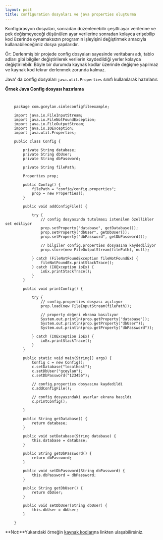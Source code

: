 ```yaml
---
layout: post
title: configuration dosyaları ve java properties oluşturma
---
```


Konfigürasyon dosyaları, sonradan düzenlenebilir çeşitli ayar verilerine ve pek
değişmeyeceği düşünülen ayar verilerine sonradan kolayca erişebilip kod üzerinde
oynamaksızın programın işleyişini değiştirmek amacıyla kullanabileceğimiz dosya
yapılarıdır.

Ör: Derlenmiş bir projede config dosyaları sayesinde veritabanı adı, tablo 
adları gibi bilgiler değiştirilerek verilerin kaydedildiği yerler
kolayca değiştirilebilr. Böyle bir durumda kaynak kodlar üzerinde değişme
yapılmaz ve kaynak kod tekrar derlenmek zorunda kalmaz.

Java' da config dosyaları `java.util.Properties` sınıfı kullanılarak hazırlanır.

**Örnek Java Config dosyası hazırlama**

<pre><code class="java">

	package com.gceylan.simleconfigfileexample;

	import java.io.FileInputStream;
	import java.io.FileNotFoundException;
	import java.io.FileOutputStream;
	import java.io.IOException;
	import java.util.Properties;

	public class Config {

		private String database;
		private String dbUser;
		private String dbPassword;

		private String filePath;

		Properties prop;

		public Config() {
			filePath = "config/config.properties";
			prop = new Properties();
		}

		public void addConfigFile() {

			try {
				// config dosyasında tutulması istenilen özellikler set ediliyor
				prop.setProperty("database", getDatabase());
				prop.setProperty("dbUser", getDbUser());
				prop.setProperty("dbPassword", getDbPassword());

				// bilgiler config.properties dosyasına kaydediliyor
				prop.store(new FileOutputStream(filePath), null);

			} catch (FileNotFoundException fileNotFoundEx) {
				fileNotFoundEx.printStackTrace();
			} catch (IOException ioEx) {
				ioEx.printStackTrace();
			}
		}

		public void printConfig() {

			try {
				// config.properties dosyası açılıyor
				prop.load(new FileInputStream(filePath));

				// property değeri ekrana basılıyor
				System.out.println(prop.getProperty("database"));
				System.out.println(prop.getProperty("dbUser"));
				System.out.println(prop.getProperty("dbPassword"));

			} catch (IOException ioEx) {
				ioEx.printStackTrace();
			}
		}

		public static void main(String[] args) {
			Config c = new Config();
			c.setDatabase("localhost");
			c.setDbUser("gceylan");
			c.setDbPassword("123456");

			// config.properties dosyasına kaydedildi
			c.addConfigFile();

			// config dosyasındaki ayarlar ekrana basıldı
			c.printConfig();

		}

		public String getDatabase() {
			return database;
		}

		public void setDatabase(String database) {
			this.database = database;
		}

		public String getDbPassword() {
			return dbPassword;
		}

		public void setDbPassword(String dbPassword) {
			this.dbPassword = dbPassword;
		}

		public String getDbUser() {
			return dbUser;
		}

		public void setDbUser(String dbUser) {
			this.dbUser = dbUser;
		}

	}
</code></pre>
	
**Not:**Yukarıdaki örneğin [kaynak kodları](https://github.com/gceylan/pro-lang/tree/master/java/SimpleConfigFileExample)na linkten ulaşabilirsiniz.
